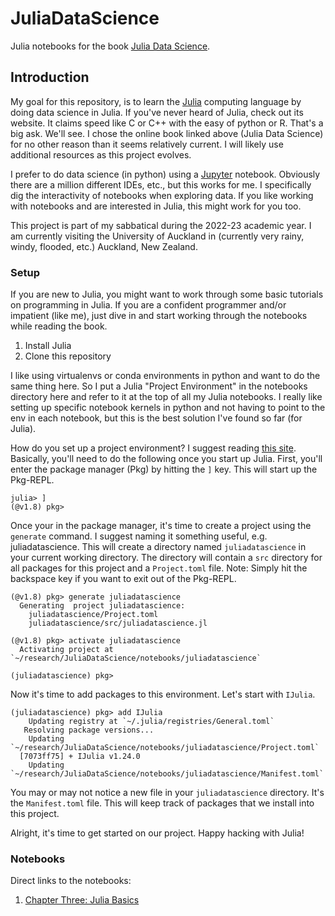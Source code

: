 # JuliaDataScience
Julia notebooks for the book [Julia Data Science](https://juliadatascience.io).

## Introduction
My goal for this repository, is to learn the [Julia](https://julialang.org) computing language by doing data science in Julia. If you've never heard of Julia, check out its website. It claims speed like C or C++ with the easy of python or R. That's a big ask. We'll see. I chose the online book linked above (Julia Data Science) for no other reason than it seems relatively current. I will likely use additional resources as this project evolves. 

I prefer to do data science (in python) using a [Jupyter](https://jupyter.org) notebook. Obviously there are a million different IDEs, etc., but this works for me. I specifically dig the interactivity of notebooks when exploring data. If you like working with notebooks and are interested in Julia, this might work for you too. 

This project is part of my sabbatical during the 2022-23 academic year. I am currently visiting the University of Auckland in (currently very rainy, windy, flooded, etc.) Auckland, New Zealand. 

### Setup

If you are new to Julia, you might want to work through some basic tutorials on programming in Julia. If you are a confident programmer and/or impatient (like me), just dive in and start working through the notebooks while reading the book. 

1. Install Julia
2. Clone this repository

I like using virtualenvs or conda environments in python and want to do the same thing here. So I put a Julia "Project Environment" in the notebooks directory here and refer to it at the top of all my Julia notebooks. I really like setting up specific notebook kernels in python and not having to point to the env in each notebook, but this is the best solution I've found so far (for Julia). 

How do you set up a project environment? I suggest reading [this site](https://towardsdatascience.com/how-to-setup-project-environments-in-julia-ec8ae73afe9c). Basically, you'll need to do the following once you start up Julia. First, you'll enter the package manager (Pkg) by hitting the `]` key. This will start up the Pkg-REPL. 

```
julia> ]
(@v1.8) pkg>
```

Once your in the package manager, it's time to create a project using the `generate` command. I suggest naming it something useful, e.g. juliadatascience. This will create a directory named `juliadatascience` in your current working directory. The directory will contain a `src` directory for all packages for this project and a `Project.toml` file. Note: Simply hit the backspace key if you want to exit out of the Pkg-REPL. 
```
(@v1.8) pkg> generate juliadatascience
  Generating  project juliadatascience:
    juliadatascience/Project.toml
    juliadatascience/src/juliadatascience.jl

(@v1.8) pkg> activate juliadatascience
  Activating project at `~/research/JuliaDataScience/notebooks/juliadatascience`

(juliadatascience) pkg>
```

Now it's time to add packages to this environment. Let's start with `IJulia`. 

```
(juliadatascience) pkg> add IJulia
    Updating registry at `~/.julia/registries/General.toml`
   Resolving package versions...
    Updating `~/research/JuliaDataScience/notebooks/juliadatascience/Project.toml`
  [7073ff75] + IJulia v1.24.0
    Updating `~/research/JuliaDataScience/notebooks/juliadatascience/Manifest.toml`
```

You may or may not notice a new file in your `juliadatascience` directory. It's the `Manifest.toml` file. This will keep track of packages that we install into this project. 

Alright, it's time to get started on our project. Happy hacking with Julia!

### Notebooks

Direct links to the notebooks:
1. [Chapter Three: Julia Basics](https://github.com/rtelmore/JuliaDataScience/blob/main/notebooks/03-julia-basics.ipynb)
